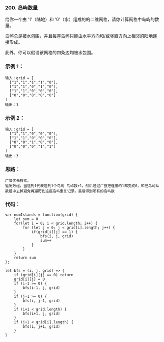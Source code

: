 ### 200. 岛屿数量
给你一个由 '1'（陆地）和 '0'（水）组成的的二维网格，请你计算网格中岛屿的数量。

岛屿总是被水包围，并且每座岛屿只能由水平方向和/或竖直方向上相邻的陆地连接形成。

此外，你可以假设该网格的四条边均被水包围。

### 示例 1：
    输入：grid = [
      ["1","1","1","1","0"],
      ["1","1","0","1","0"],
      ["1","1","0","0","0"],
      ["0","0","0","0","0"]
    ]
    输出：1

### 示例 2：
    输入：grid = [
      ["1","1","0","0","0"],
      ["1","1","0","0","0"],
      ["0","0","1","0","0"],
      ["0","0","0","1","1"]
    ]
    输出：3

### 思路：
    广度优先搜索。
    遍历数组，当遇到1代表遇到1个岛屿 岛屿数+1。然后通过广搜把连接的1都变成0，即把岛屿从数组中去掉避免再遍历到这座岛屿重复记录。最后得到所有的岛屿数

### 代码：
    var numIslands = function(grid) {
        let sum = 0
        for(let i = 0; i < grid.length; i++) {
            for (let j = 0; j < grid[i].length; j++) {
                if(grid[i][j] == 1) {
                    bfs(i, j, grid)
                    sum++
                }
            }
        }
        return sum
    };

    let bfs = (i, j, grid) => {
        if (grid[i][j] == 0) return
        grid[i][j] = 0
        if (i-1 >= 0) {
            bfs(i-1, j, grid)
        }
        if (j-1 >= 0) {
            bfs(i, j-1, grid)
        }
        if (i+1 < grid.length) {
            bfs(i+1, j, grid)
        }
        if (j+1 < grid[i].length) {
            bfs(i, j+1, grid)
        }
    }
